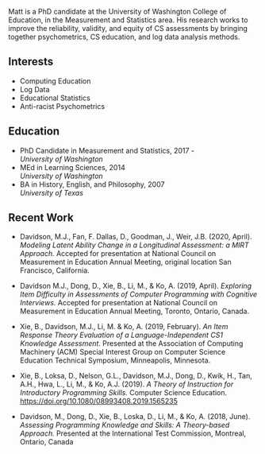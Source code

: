 Matt is a PhD candidate at the University of Washington College of Education, in the Measurement and Statistics area. His research works to improve the reliability, validity, and equity of CS assessments by bringing together psychometrics, CS education, and log data analysis methods.

## Interests

- Computing Education
- Log Data
- Educational Statistics
- Anti-racist Psychometrics

## Education

- PhD Candidate in Measurement and Statistics, 2017 -  
*University of Washington*
- MEd in Learning Sciences, 2014  
*University of Washington*
- BA in History, English, and Philosophy, 2007  
*University of Texas*

## Recent Work

- Davidson, M.J., Fan, F. Dallas, D., Goodman, J., Weir, J.B. (2020, April). *Modeling Latent Ability Change in a Longitudinal Assessment: a MIRT Approach.* Accepted for presentation at National Council on Measurement in Education Annual Meeting, original location San Francisco, California. 

- Davidson M.J., Dong, D., Xie, B., Li, M., & Ko, A. (2019, April). *Exploring Item Difficulty in Assessments of Computer Programming with Cognitive Interviews.* Accepted for presentation at National Council on Measurement in Education Annual Meeting, Toronto, Ontario, Canada.

- Xie, B., Davidson, M.J., Li, M. & Ko, A. (2019, February).  *An Item Response Theory Evaluation of a Language-Independent CS1 Knowledge Assessment.* Presented at the Association of Computing Machinery (ACM) Special Interest Group on Computer Science Education Technical Symposium, Minneapolis, Minnesota.

- Xie, B., Loksa, D., Nelson, G.L., Davidson, M.J., Dong, D., Kwik, H., Tan, A.H., Hwa, L., Li, M., & Ko, A.J. (2019). *A Theory of Instruction for Introductory Programming Skills.* Computer Science Education. https://doi.org/10.1080/08993408.2019.1565235

- Davidson, M., Dong, D., Xie, B., Loska, D., Li, M., & Ko, A. (2018, June). *Assessing Programming Knowledge and Skills: A Theory-based Approach.* Presented at the International Test Commission, Montreal, Ontario, Canada
